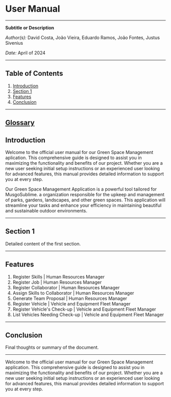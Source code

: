 


# User Manual

---

**Subtitle or Description**

*Author(s):* David Costa, João Vieira, Eduardo Ramos, João Fontes, Justus Sivenius

*Date:* April of 2024

---

## Table of Contents

1. [Introduction](#introduction)
2. [Section 1](#section-1)
3. [Features](Features)
4. [Conclusion](#conclusion)

---
## [Glossary](../sprintA/global-artifacts/01.requirements-engineering/glossary.md)

## Introduction <a name="introduction"></a>

Welcome to the official user manual for our Green Space Management aplication. 
This comprehensive guide is designed to assist you in maximizing the functionality and benefits of our project.
Whether you are a new user seeking initial setup instructions or an experienced user looking 
for advanced features, this manual provides detailed information to support you at every step.

Our Green Space Management Application is a powerful tool tailored for MusgoSublime. 
a organization responsible for the upkeep and management of parks, gardens, 
landscapes, and other green spaces. 
This application will streamline your tasks and enhance your efficiency in 
maintaining beautiful and sustainable outdoor environments.

---

## Section 1 <a name="section-1"></a>

Detailed content of the first section.

---

## Features <a name="Features"></a>

1. Register Skills | Human Resources Manager
2. Register Job | Human Resources Manager
3. Register Collaborator | Human Resources Manager
4. Assign Skills to Collaborator | Human Resources Manager
5. Generate Team Proposal | Human Resources Manager
6. Register Vehicle | Vehicle and Equipment Fleet Manager
7. Register Vehicle's Check-up | Vehicle and Equipment Fleet Manager
8. List Vehicles Needing Check-up | Vehicle and Equipment Fleet Manager


---

## Conclusion <a name="conclusion"></a>

Final thoughts or summary of the document.

---

Welcome to the official user manual for our Green Space Management application. This comprehensive guide is designed to assist you in maximizing the functionality and benefits of our project.
Whether you are a new user seeking initial setup instructions or an experienced user looking for advanced features, this manual provides detailed information to support you at every step.